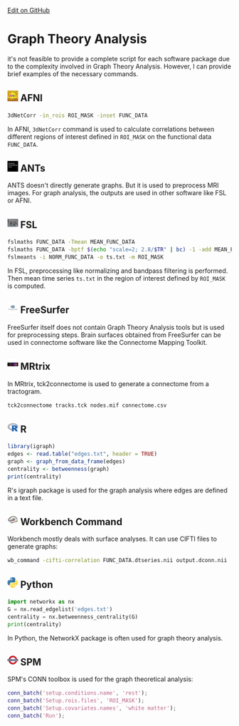 [Edit on GitHub](https://github.com/childmindresearch/NeuRosetta/edit/main/src/statistical_analysis/graph_theory_analysis.md)
# Graph Theory Analysis

it's not feasible to provide a complete script for each software package due to the complexity involved in Graph Theory Analysis. However, I can provide brief examples of the necessary commands.

## <img src="../icons/afni.png" height="24px" /> AFNI

```bash
3dNetCorr -in_rois ROI_MASK -inset FUNC_DATA
```
In AFNI, `3dNetCorr` command is used to calculate correlations between different regions of interest defined in `ROI_MASK` on the functional data `FUNC_DATA`.

## <img src="../icons/ants.png" height="24px" /> ANTs

ANTS doesn't directly generate graphs. But it is used to preprocess MRI images. For graph analysis, the outputs are used in other software like FSL or AFNI.

## <img src="../icons/fsl.png" height="24px" /> FSL

```bash
fslmaths FUNC_DATA -Tmean MEAN_FUNC_DATA
fslmaths FUNC_DATA -bptf $(echo "scale=2; 2.8/$TR" | bc) -1 -add MEAN_FUNC_DATA NORM_FUNC_DATA
fslmeants -i NORM_FUNC_DATA -o ts.txt -m ROI_MASK
```
In FSL, preprocessing like normalizing and bandpass filtering is performed. Then mean time series `ts.txt` in the region of interest defined by `ROI_MASK` is computed.

## <img src="../icons/freesurfer.png" height="24px" /> FreeSurfer

FreeSurfer itself does not contain Graph Theory Analysis tools but is used for preprocessing steps. Brain surfaces obtained from FreeSurfer can be used in connectome software like the Connectome Mapping Toolkit.

## <img src="../icons/mrtrix.png" height="24px" /> MRtrix

In MRtrix, tck2connectome is used to generate a connectome from a tractogram.

```bash
tck2connectome tracks.tck nodes.mif connectome.csv
```

## <img src="../icons/r.png" height="24px" /> R

```R
library(igraph)
edges <- read.table("edges.txt", header = TRUE)
graph <- graph_from_data_frame(edges)
centrality <- betweenness(graph)
print(centrality)
```
R's igraph package is used for the graph analysis where edges are defined in a text file.

## <img src="../icons/workbench_command.png" height="24px" /> Workbench Command

Workbench mostly deals with surface analyses. It can use CIFTI files to generate graphs:

```bash
wb_command -cifti-correlation FUNC_DATA.dtseries.nii output.dconn.nii
```

## <img src="../icons/python.png" height="24px" /> Python

```python
import networkx as nx
G = nx.read_edgelist('edges.txt')
centrality = nx.betweenness_centrality(G)
print(centrality)
```
In Python, the NetworkX package is often used for graph theory analysis.

## <img src="../icons/spm.png" height="24px" /> SPM

SPM's CONN toolbox is used for the graph theoretical analysis:

```matlab
conn_batch('setup.conditions.name', 'rest');
conn_batch('Setup.rois.files', 'ROI_MASK');
conn_batch('Setup.covariates.names', 'white matter');
conn_batch('Run');
```